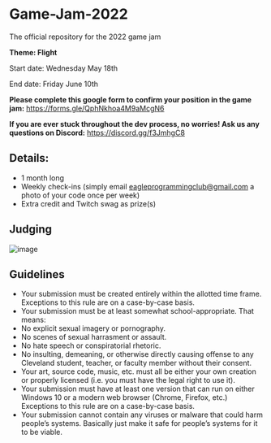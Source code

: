 # Game-Jam-2022

The official repository for the 2022 game jam

**Theme: Flight**

Start date: Wednesday May 18th

End date: Friday June 10th

**Please complete this google form to confirm your position in the game jam:**
https://forms.gle/QphNkhoa4M9aMcgN6

**If you are ever stuck throughout the dev process, no worries! Ask us any questions on Discord:**
https://discord.gg/f3JmhgC8

## Details:
- 1 month long
- Weekly check-ins (simply email eagleprogrammingclub@gmail.com a photo of your code once per week)
- Extra credit and Twitch swag as prize(s)

## Judging
![image](https://user-images.githubusercontent.com/67205657/158932958-f985d93a-1e1f-42fe-b92b-42e48b37e16b.png)

## Guidelines
- Your submission must be created entirely within the allotted time frame. Exceptions to this rule are on a case-by-case basis.
- Your submission must be at least somewhat school-appropriate. That means:
- No explicit sexual imagery or pornography.
- No scenes of sexual harrasment or assault.
- No hate speech or conspiratorial rhetoric.
- No insulting, demeaning, or otherwise directly causing offense to any Cleveland student, teacher, or faculty member without their consent.
- Your art, source code, music, etc. must all be either your own creation or properly licensed (i.e. you must have the legal right to use it).
- Your submission must have at least one version that can run on either Windows 10 or a modern web browser (Chrome, Firefox, etc.) Exceptions to this rule are on a case-by-case basis.
- Your submission cannot contain any viruses or malware that could harm people’s systems. Basically just make it safe for people’s systems for it to be viable.
